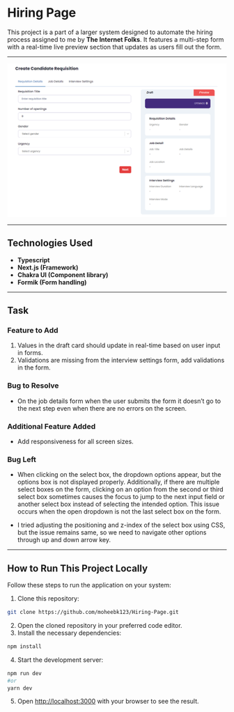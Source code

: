 # Hiring Page

This project is a part of a larger system designed to automate the hiring process assigned to me by **The Internet Folks**. It features a multi-step form with a real-time live preview section that updates as users fill out the form.

---
<img src="./public/project-image.png" />

---

## Technologies Used
- **Typescript**
- **Next.js (Framework)**
- **Chakra UI (Component library)**
- **Formik (Form handling)**

---

## Task
### Feature to Add
1. Values in the draft card should update in real-time based on user input in forms.
2. Validations are missing from the interview settings form, add validations in the form.

### Bug to Resolve
- On the job details form when the user submits the form it doesn’t go to the next step even when there are no errors on the screen.

### Additional Feature Added
- Add responsiveness for all screen sizes.

### Bug Left
- When clicking on the select box, the dropdown options appear, but the options box is not displayed properly. Additionally, if there are multiple select boxes on the form, clicking on an option from the second or third select box sometimes causes the focus to jump to the next input field or another select box instead of selecting the intended option. This issue occurs when the open dropdown is not the last select box on the form.

- I tried adjusting the positioning and z-index of the select box using CSS, but the issue remains same, so we need to navigate other options through up and down arrow key.

---

## How to Run This Project Locally

Follow these steps to run the application on your system:

1. Clone this repository:
```bash
git clone https://github.com/moheebk123/Hiring-Page.git
```
2. Open the cloned repository in your preferred code editor.
3. Install the necessary dependencies:

```bash
npm install
```

4. Start the development server:

```bash
npm run dev
#or
yarn dev
```

5. Open [http://localhost:3000](http://localhost:3000) with your browser to see the result.
